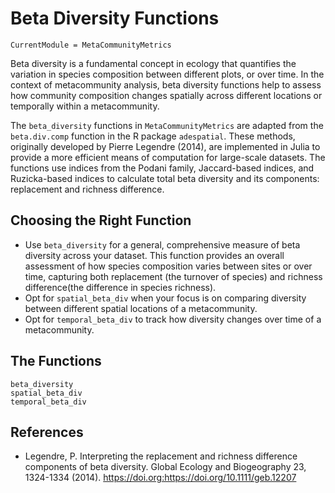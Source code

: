 # Beta Diversity Functions
```@meta
CurrentModule = MetaCommunityMetrics
```
Beta diversity is a fundamental concept in ecology that quantifies the variation in species composition between different plots, or over time. In the context of metacommunity analysis, beta diversity functions help to assess how community composition changes spatially across different locations or temporally within a metacommunity.

The `beta_diversity` functions in `MetaCommunityMetrics` are adapted from the `beta.div.comp` function in the R package `adespatial`. These methods, originally developed by Pierre Legendre (2014), are implemented in Julia to provide a more efficient means of computation for large-scale datasets. The functions use indices from the Podani family, Jaccard-based indices, and Ruzicka-based indices to calculate total beta diversity and its components: replacement and richness difference.

## Choosing the Right Function
- Use `beta_diversity` for a general, comprehensive measure of beta diversity across your dataset. This function provides an overall assessment of how species composition varies between sites or over time, capturing both replacement (the turnover of species) and richness difference(the difference in species richness). 
- Opt for `spatial_beta_div` when your focus is on comparing diversity between different spatial locations of a metacommunity. 
- Opt for `temporal_beta_div` to track how diversity changes over time of a metacommunity. 

## The Functions
```@docs
beta_diversity
spatial_beta_div
temporal_beta_div
```
## References
- Legendre, P. Interpreting the replacement and richness difference components of beta diversity. Global Ecology and Biogeography 23, 1324-1334 (2014). https://doi.org:https://doi.org/10.1111/geb.12207